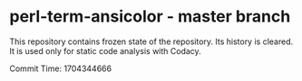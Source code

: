 # perl-term-ansicolor - master branch

This repository contains frozen state of the repository.
Its history is cleared. It is used only for static code
analysis with Codacy.

Commit Time: 1704344666